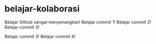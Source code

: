 # belajar-kolaborasi
Belajar Github sangat menyenangkan!
Belajar commit 1!
Belajar commit 2!
Belajar commit 3!


Belajar commit 3!
Belajar commit 4!
